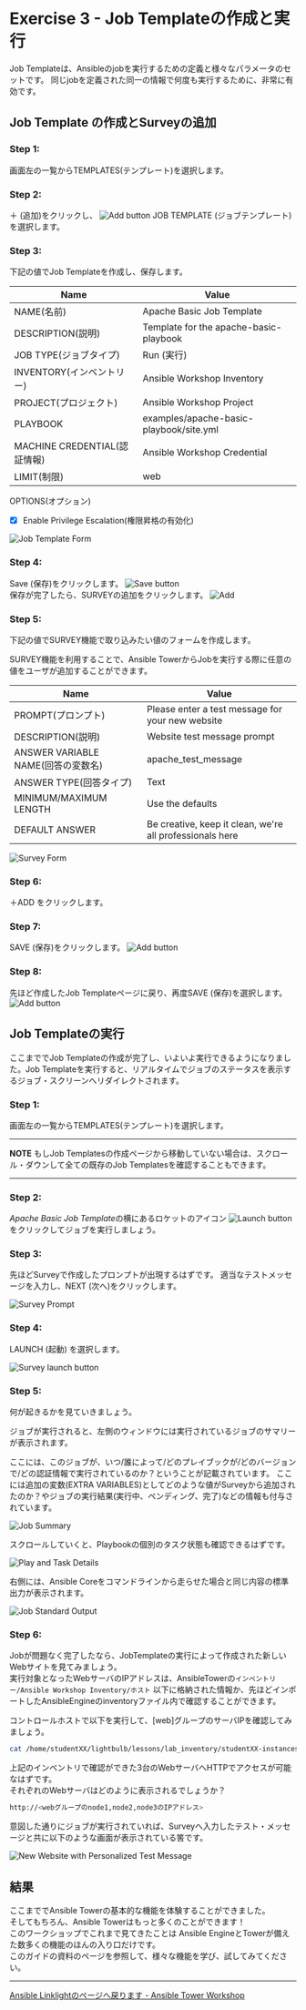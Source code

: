 # Exercise 3 - Job Templateの作成と実行

Job Templateは、Ansibleのjobを実行するための定義と様々なパラメータのセットです。
同じjobを定義された同一の情報で何度も実行するために、非常に有効です。


## Job Template の作成とSurveyの追加

### Step 1:

画面左の一覧からTEMPLATES(テンプレート)を選択します。

### Step 2:

＋ (追加)をクリックし、 ![Add button](at_add.png)  JOB TEMPLATE (ジョブテンプレート)を選択します。

### Step 3:

下記の値でJob Templateを作成し、保存します。

Name |Value
-----|---------------------------
NAME(名前) |Apache Basic Job Template
DESCRIPTION(説明)|Template for the apache-basic-playbook
JOB TYPE(ジョブタイプ)|Run (実行)
INVENTORY(インベントリー)|Ansible Workshop Inventory
PROJECT(プロジェクト)|Ansible Workshop Project
PLAYBOOK|examples/apache-basic-playbook/site.yml
MACHINE CREDENTIAL(認証情報)|Ansible Workshop Credential
LIMIT(制限)|web

OPTIONS(オプション)
- [x] Enable Privilege Escalation(権限昇格の有効化)

![Job Template Form](at_jt_detail.png)

### Step 4:

Save (保存)をクリックします。 ![Save button](at_save.png)  
保存が完了したら、SURVEYの追加をクリックします。 ![Add](at_addsurvey.png)

### Step 5:

下記の値でSURVEY機能で取り込みたい値のフォームを作成します。

SURVEY機能を利用することで、Ansible TowerからJobを実行する際に任意の値をユーザが追加することができます。

Name |Value
-----|---------------------------
PROMPT(プロンプト)|Please enter a test message for your new website
DESCRIPTION(説明)|Website test message prompt
ANSWER VARIABLE NAME(回答の変数名)|apache_test_message
ANSWER TYPE(回答タイプ)|Text
MINIMUM/MAXIMUM LENGTH| Use the defaults
DEFAULT ANSWER| Be creative, keep it clean, we're all professionals here

![Survey Form](at_survey_detail.png)


### Step 6:
＋ADD をクリックします。

### Step 7:

SAVE (保存)をクリックします。 ![Add button](at_save.png)

### Step 8:

先ほど作成したJob Templateページに戻り、再度SAVE (保存)を選択します。 ![Add button](at_save.png)

## Job Templateの実行

ここまででJob Templateの作成が完了し、いよいよ実行できるようになりました。Job Templateを実行すると、リアルタイムでジョブのステータスを表示するジョブ・スクリーンへリダイレクトされます。

### Step 1:

画面左の一覧からTEMPLATES(テンプレート)を選択します。

---
**NOTE**
もしJob Templatesの作成ページから移動していない場合は、スクロール・ダウンして全ての既存のJob Templatesを確認することもできます。

---

### Step 2:

*Apache Basic Job Template*の横にあるロケットのアイコン ![Launch button](at_launch_icon.png) をクリックしてジョブを実行しましょう。

### Step 3:

先ほどSurveyで作成したプロンプトが出現するはずです。
適当なテストメッセージを入力し、NEXT (次へ)をクリックします。

![Survey Prompt](at_survey_prompt.png)

### Step 4:

LAUNCH (起動) を選択します。

![Survey launch button](at_survey_launch.png)

### Step 5:


何が起きるかを見ていきましょう。

ジョブが実行されると、左側のウィンドウには実行されているジョブのサマリーが表示されます。

ここには、このジョブが、いつ/誰によって/どのプレイブックが/どのバージョンで/どの認証情報で実行されているのか？ということが記載されています。
ここには追加の変数(EXTRA VARIABLES)としてどのような値がSurveyから追加されたのか？やジョブの実行結果(実行中、ペンディング、完了)などの情報も付与されています。

![Job Summary](at_job_status.png)

スクロールしていくと、Playbookの個別のタスク状態も確認できるはずです。


![Play and Task Details](at_job_tasklist.png)

右側には、Ansible Coreをコマンドラインから走らせた場合と同じ内容の標準出力が表示されます。

![Job Standard Output](at_job_stdout.png)

### Step 6:

Jobが問題なく完了したなら、JobTemplateの実行によって作成された新しいWebサイトを見てみましょう。  
実行対象となったWebサーバのIPアドレスは、AnsibleTowerの`インベントリー/Ansible Workshop Inventory/ホスト` 以下に格納された情報か、先ほどインポートしたAnsibleEngineのinventoryファイル内で確認することができます。  

コントロールホストで以下を実行して、[web]グループのサーバIPを確認してみましょう。
```bash
cat /home/studentXX/lightbulb/lessons/lab_inventory/studentXX-instances.txt
```

上記のインベントリで確認ができた3台のWebサーバへHTTPでアクセスが可能なはずです。  
それぞれのWebサーバはどのように表示されるでしょうか？
```bash
http://<webグループのnode1,node2,node3のIPアドレス>
```

意図した通りにジョブが実行されていれば、Surveyへ入力したテスト・メッセージと共に以下のような画面が表示されている筈です。

![New Website with Personalized Test Message](at_web_tm.png)


## 結果
ここまででAnsible Towerの基本的な機能を体験することができました。  
そしてもちろん、Ansible Towerはもっと多くのことができます！  
このワークショップでこれまで見てきたことは Ansible EngineとTowerが備えた数多くの機能のほんの入り口だけです。  
このガイドの資料のページを参照して、様々な機能を学び、試してみてください。

---

[Ansible Linklightのページへ戻ります - Ansible Tower Workshop](../README.ja.md)
